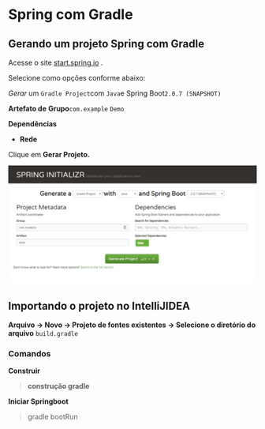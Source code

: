 # Spring com Gradle

## Gerando um projeto Spring com Gradle

Acesse o site [start.spring.io](http://start.spring.io/) .

Selecione como opções conforme abaixo:

*Gerar* um `Gradle Project`com `Java`e Spring Boot`2.0.7 (SNAPSHOT)`

**Artefato de** **Grupo**`com.example`
`Demo`

**Dependências**

- **Rede**

Clique em **Gerar Projeto.**

![](https://github.com/academiadev-jlle/wiki/blob/master/.gitbook/assets/spring-gradle.jpg?raw=true)

## **Importando o projeto no IntelliJIDEA**

**Arquivo -> Novo -> Projeto de fontes existentes -> Selecione o diretório do arquivo** `build.gradle`

### Comandos

**Construir**

> **construção gradle**

**Iniciar Springboot**

> gradle bootRun